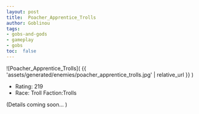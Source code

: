 ```yaml
---
layout: post
title:  Poacher_Apprentice_Trolls
author: Goblinou
tags:
- gobs-and-gods
- gameplay
- gobs
toc:  false
---
```


![Poacher_Apprentice_Trolls]( {{ 'assets/generated/enemies/poacher_apprentice_trolls.jpg' | relative_url }} )
- Rating: 219
- Race: Troll  Faction:Trolls

(Details coming soon... )
